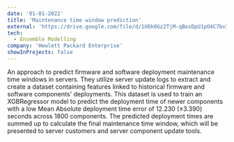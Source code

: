 ```yaml
---
date: '01-01-2022'
title: 'Maintenance time window prediction'
external: 'https://drive.google.com/file/d/1U6k0Gz2TjM-qBosDpU1pO4C7bv33xGD_/view?usp=sharing'
tech:
  - Ensemble Modelling
company: 'Hewlett Packard Enterprise'
showInProjects: false
---
```


An approach to predict firmware and software deployment maintenance time windows in servers. They utilize server update logs to extract and create a dataset containing features linked to historical firmware and software components' deployments. This dataset is used to train an XGBRegressor model to predict the deployment time of newer components with a low Mean Absolute deployment time error of 12.230 (±3.390) seconds across 1800 components. The predicted deployment times are summed up to calculate the final maintenance time window, which will be presented to server customers and server component update tools.
